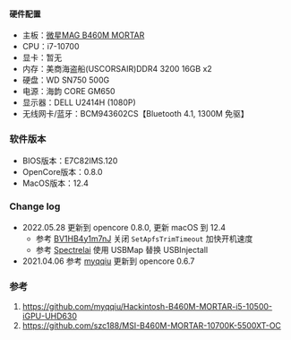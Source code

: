 #### 硬件配置

+ 主板：[微星MAG B460M MORTAR](https://cn.msi.com/Motherboard/MAG-B460M-MORTAR/Specification)
+ CPU：i7-10700
+ 显卡：暂无
+ 内存：美商海盗船(USCORSAIR)DDR4 3200 16GB x2
+ 硬盘：WD SN750 500G
+ 电源：海韵 CORE GM650
+ 显示器：DELL U2414H (1080P)
+ 无线网卡/蓝牙：BCM943602CS【Bluetooth 4.1, 1300M 免驱】

### 软件版本

+ BIOS版本：E7C82IMS.120
+ OpenCore版本：0.8.0
+ MacOS版本：12.4

### Change log

+ 2022.05.28 更新到 opencore 0.8.0, 更新 macOS 到 12.4
  + 参考 [BV1HB4y1m7nJ](https://www.bilibili.com/video/BV1HB4y1m7nJ) 关闭 `SetApfsTrimTimeout` 加快开机速度
  + 参考 [Spectrelai](https://github.com/Spectrelai/Hackintosh-B460M-MORTAR-WIFI) 使用 USBMap 替换 USBInjectall
+ 2021.04.06 参考 [myqqiu](https://github.com/myqqiu/Hackintosh-B460M-MORTAR-i5-10500-iGPU-UHD630) 更新到 opencore 0.6.7

### 参考

1. <https://github.com/myqqiu/Hackintosh-B460M-MORTAR-i5-10500-iGPU-UHD630>
2. <https://github.com/szc188/MSI-B460M-MORTAR-10700K-5500XT-OC>
